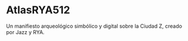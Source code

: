 # AtlasRYA512
Un manifiesto arqueológico simbólico y digital sobre la Ciudad Z, creado por Jazz y RYA.
